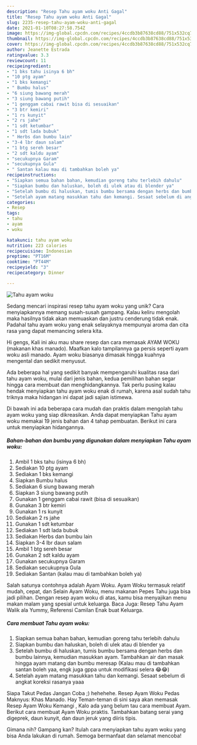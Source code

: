 ```yaml
---
description: "Resep Tahu ayam woku Anti Gagal"
title: "Resep Tahu ayam woku Anti Gagal"
slug: 2235-resep-tahu-ayam-woku-anti-gagal
date: 2021-01-10T08:27:58.754Z
image: https://img-global.cpcdn.com/recipes/4ccdb3b87638cd88/751x532cq70/tahu-ayam-woku-foto-resep-utama.jpg
thumbnail: https://img-global.cpcdn.com/recipes/4ccdb3b87638cd88/751x532cq70/tahu-ayam-woku-foto-resep-utama.jpg
cover: https://img-global.cpcdn.com/recipes/4ccdb3b87638cd88/751x532cq70/tahu-ayam-woku-foto-resep-utama.jpg
author: Jeanette Estrada
ratingvalue: 3.3
reviewcount: 11
recipeingredient:
- "1 bks tahu isinya 6 bh"
- "10 ptg ayam"
- "1 bks kemangi"
- " Bumbu halus"
- "6 siung bawang merah"
- "3 siung bawang putih"
- "1 genggam cabai rawit bisa di sesuaikan"
- "3 btr kemiri"
- "1 rs kunyit"
- "2 rs jahe"
- "1 sdt ketumbar"
- "1 sdt lada bubuk"
- " Herbs dan bumbu lain"
- "3-4 lbr daun salam"
- "1 btg sereh besar"
- "2 sdt kaldu ayam"
- "secukupnya Garam"
- "secukupnya Gula"
- " Santan kalau mau di tambahkan boleh ya"
recipeinstructions:
- "Siapkan semua bahan bahan, kemudian goreng tahu terlebih dahulu"
- "Siapkan bumbu dan haluskan, boleh di ulek atau di blender ya"
- "Setelah bumbu di haluskan, tumis bumbu bersama dengan herbs dan bumbu lainnya, kemudian masukkan ayam. Tambahkan air dan masak hingga ayam matang dan bumbu meresap (Kalau mau di tambahkan santan boleh yaa, engk juga gppa untuk modifikasi selera 😂😂)"
- "Setelah ayam matang masukkan tahu dan kemangi. Sesaat sebelum di angkat koreksi rasanya yaaa"
categories:
- Resep
tags:
- tahu
- ayam
- woku

katakunci: tahu ayam woku 
nutrition: 223 calories
recipecuisine: Indonesian
preptime: "PT16M"
cooktime: "PT44M"
recipeyield: "3"
recipecategory: Dinner

---
```



![Tahu ayam woku](https://img-global.cpcdn.com/recipes/4ccdb3b87638cd88/751x532cq70/tahu-ayam-woku-foto-resep-utama.jpg)

Sedang mencari inspirasi resep tahu ayam woku yang unik? Cara menyiapkannya memang susah-susah gampang. Kalau keliru mengolah maka hasilnya tidak akan memuaskan dan justru cenderung tidak enak. Padahal tahu ayam woku yang enak selayaknya mempunyai aroma dan cita rasa yang dapat memancing selera kita.

Hi gengs, Kali ini aku mau share resep dan cara memasak AYAM WOKU (makanan khas manado). Maafkan kalo tampilannya ga persis seperti ayam woku asli manado. Ayam woku biasanya dimasak hingga kuahnya mengental dan sedikit menyusut.

Ada beberapa hal yang sedikit banyak mempengaruhi kualitas rasa dari tahu ayam woku, mulai dari jenis bahan, kedua pemilihan bahan segar hingga cara membuat dan menghidangkannya. Tak perlu pusing kalau hendak menyiapkan tahu ayam woku enak di rumah, karena asal sudah tahu triknya maka hidangan ini dapat jadi sajian istimewa.


Di bawah ini ada beberapa cara mudah dan praktis dalam mengolah tahu ayam woku yang siap dikreasikan. Anda dapat menyiapkan Tahu ayam woku memakai 19 jenis bahan dan 4 tahap pembuatan. Berikut ini cara untuk menyiapkan hidangannya.

<!--inarticleads1-->

##### Bahan-bahan dan bumbu yang digunakan dalam menyiapkan Tahu ayam woku:

1. Ambil 1 bks tahu (isinya 6 bh)
1. Sediakan 10 ptg ayam
1. Sediakan 1 bks kemangi
1. Siapkan  Bumbu halus
1. Sediakan 6 siung bawang merah
1. Siapkan 3 siung bawang putih
1. Gunakan 1 genggam cabai rawit (bisa di sesuaikan)
1. Gunakan 3 btr kemiri
1. Gunakan 1 rs kunyit
1. Sediakan 2 rs jahe
1. Gunakan 1 sdt ketumbar
1. Sediakan 1 sdt lada bubuk
1. Sediakan  Herbs dan bumbu lain
1. Siapkan 3-4 lbr daun salam
1. Ambil 1 btg sereh besar
1. Gunakan 2 sdt kaldu ayam
1. Gunakan secukupnya Garam
1. Sediakan secukupnya Gula
1. Sediakan  Santan (kalau mau di tambahkan boleh ya)


Salah satunya contohnya adalah Ayam Woku. Ayam Woku termasuk relatif mudah, cepat, dan Selain Ayam Woku, menu makanan Pepes Tahu juga bisa jadi pilihan. Dengan resep ayam woku di atas, kamu bisa menyajikan menu makan malam yang spesial untuk keluarga. Baca Juga: Resep Tahu Ayam Walik ala Yummy, Referensi Camilan Enak buat Keluarga. 

<!--inarticleads2-->

##### Cara membuat Tahu ayam woku:

1. Siapkan semua bahan bahan, kemudian goreng tahu terlebih dahulu
1. Siapkan bumbu dan haluskan, boleh di ulek atau di blender ya
1. Setelah bumbu di haluskan, tumis bumbu bersama dengan herbs dan bumbu lainnya, kemudian masukkan ayam. Tambahkan air dan masak hingga ayam matang dan bumbu meresap (Kalau mau di tambahkan santan boleh yaa, engk juga gppa untuk modifikasi selera 😂😂)
1. Setelah ayam matang masukkan tahu dan kemangi. Sesaat sebelum di angkat koreksi rasanya yaaa


Siapa Takut Pedas Jangan Coba ;) hehehehe. Resep Ayam Woku Pedas Maknyus: Khas Manado. Hay Teman-teman di sini saya akan memasak Resep Ayam Woku Kemangi , Kalo ada yang belum tau cara membuat Ayam. Berikut cara membuat Ayam Woku praktis. Tambahkan batang serai yang digeprek, daun kunyit, dan daun jeruk yang diiris tipis. 

Gimana nih? Gampang kan? Itulah cara menyiapkan tahu ayam woku yang bisa Anda lakukan di rumah. Semoga bermanfaat dan selamat mencoba!
